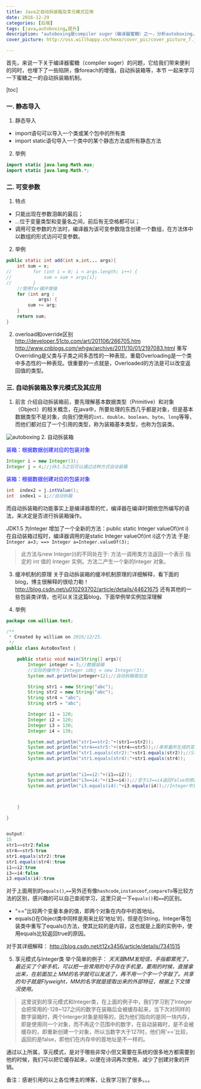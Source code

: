 ```yaml
---
title: Java之自动拆装箱及享元模式应用
date: 2016-12-29
categories: [后端]
tags: [java,autoboxing,提升]
description: "autoboxing是compiler suger（编译器蜜糖）之一，分析autoboxing，避免“蜜糖”给我们带来便利的同时，埋下陷阱。"
cover_picture: http://oss.willhappy.cn/hexo/cover_pic/cover_picture_7.jpg

---
```


首先，来说一下关于编译器蜜糖（compiler suger）的问题，它给我们带来便利的同时，也埋下了一些陷阱，像foreach的增强，自动拆装箱等，本节
一起来学习一下蜜糖之一的自动拆装箱机制。

<!--more-->

[toc]

### 一. 静态导入

1. 静态导入

- import语句可以导入一个类或某个包中的所有类
- import static语句导入一个类中的某个静态方法或所有静态方法

2. 举例

```java
import static java.lang.Math.max;
import static java.lang.Math.*;
```

### 二. 可变参数

1. 特点

- 只能出现在参数泪飙的最后；
- ...位于变量类型和变量名之间，前后有无空格都可以；
- 调用可变参数的方法时，编译器为该可变参数隐含创建一个数组，在方法体中以数组的形式访问可变参数。

2. 举例

```java
public static int add(int x,int... args){
    int sum = x;
//        for (int i = 0; i < args.length; i++) {
//            sum = sum + args[i];
//        }
    //使用for循环增强
    for (int arg :
            args) {
        sum += arg;
    }
    return sum;
}


```

2. overload和override区别
<http://developer.51cto.com/art/201106/266705.htm>
<http://www.cnblogs.com/whgw/archive/2011/10/01/2197083.html>
重写Overriding是父类与子类之间多态性的一种表现，重载Overloading是一个类中多态性的一种表现。很重要的一点就是，Overloaded的方法是可以改变返回值的类型。

### 三. 自动拆装箱及享元模式及其应用

1. 前言
介绍自动拆装箱前，要先理解基本数据类型（Primitive）和对象（Object）的相关概念，在java中，所要处理的东西几乎都是对象，但是基本数据类型不是对象，向我们使用的`int`、`double`、`boolean`、`byte`、`long`等等，而他们都对应了一个引用的类型，称为装箱基本类型，也称为包装类。

![autoboxing][1]
2. 自动拆装箱
<p style="color:blue;">装箱：根据数据创建对应的包装对象</p>

```java
Integer i = new Integer(3);
Integer j = 4;//jdk1.5之后可以通过这种方式自动装箱
```

<p style="color:blue;">装箱：根据数据创建对应的包装对象</p>

```java
int  index2 = j.intValue();
int  index1 = i;//自动拆箱
```

而自动拆装箱的功能事实上是编译器帮的忙，编译器在编译时期依您所编写的语法，来决定是否进行拆装箱操作。

JDK1.5 为Integer 增加了一个全新的方法：public static Integer valueOf(int i) 在自动装箱过程时，编译器调用的是static Integer valueOf(int i)这个方法 于是:
`Integer a=3; ==> Integer a=Integer.valueOf(3);`

> 此方法与new Integer(i)的不同处在于:
方法一调用类方法返回一个表示 指定的 int 值的 Integer 实例。方法二产生一个新的Integer 对象。

3. 缓冲机制的原理
关于自动拆装箱的缓冲机制原理的详细解释，看下面的blog，博主很解释的很给力勒！
<http://blog.csdn.net/u010293702/article/details/44621675>
还有其他的一些包装类详情，也可以关注这篇blog，下面举例举实例加深理解

4. 举例

```java
package com.william.test;

/**
 * Created by william on 2016/12/25.
 */
public class AutoBoxTest {

    public static void main(String[] args){
        Integer integer = 3;//数据装箱
        //实际的操作为：Integer iObj = new Integer(3);
        System.out.println(integer+12);//自动拆箱做加法

        String str1 = new String("abc");
        String str2 = new String("abc");
        String str4 = "abc";
        String str5 = "abc";

        Integer i1 = 120;
        Integer i2 = 120;
        Integer i3 = 130;
        Integer i4 = 130;

        System.out.println("str1==str2:"+(str1==str2));
        System.out.println("str4==str5:"+(str4==str5));//串常量所生成的变量，其中所存放的内存地址是相等的
        System.out.println("str1.equals(str2):"+str1.equals(str2));//String中重写equals（）方法，比较其内容
        System.out.println("str1.equals(str4):"+str1.equals(str4));


        System.out.println("i1==i2:"+(i1==i2));
        System.out.println("i3==i4:"+(i3==i4));//至于i3==i4返回false的原因就是因为Integer的缓冲机制导致的
        System.out.println("i3.equals(i4):"+i3.equals(i4));//Integer中重写equals（）方法，使其比较其值，而不是用来比较两个引用变量是否指向同一个对象



    }

}


output:
15
str1==str2:false
str4==str5:true
str1.equals(str2):true
str1.equals(str4):true
i1==i2:true
i3==i4:false
i3.equals(i4):true

```

对于上面用到的`equals()`,`==`另外还有像`hashcode`,`instanceof`,`compareTo`等比较方法的区别，感兴趣的可以自己查阅学习，这里只说一下`equals()`和`==`的区别。

- “==”比较两个变量本身的值，即两个对象在内存中的首地址。
- equals()在Object类中同样是用来比较‘地址’的，但是在String，Integer等包装类中重写了equals()方法，使其比较的是内容，这也就是上面的实例中，使用equals比较返回true的原因。

对于其详细解释：
<http://blog.csdn.net/t12x3456/article/details/7341515>

5. 享元模式与Integer类
举个简单的例子：
*天天跟MM发短信，手指都累死了，最近买了个新手机，可以把一些常用的句子存在手机里，要用的时候，直接拿出来，在前面加上 MM的名字就可以发送了，再不用一个字一个字敲了。共享的句子就是Flyweight，MM的名字就是提取出来的外部特征，根据上下文情况使用。*

> 这里说到的享元模式和Integer类，在上面的例子中，我们学习到了Integer会把常用的-128~127之间的数字在装箱后会被缓存起来，当下次对同样的数字装箱时，两个Interger对象是相等的，因为他们指向的是同一块内存，即是使用同一个对象，而不再这个范围中的数字，在自动装箱时，是不会被缓存的，即重新创建一个对象，所以当数字大于127时，他们用‘==’比较，返回的是false，即他们在内存中的首地址是不一样的。

通过以上所属，享元模式，是对于哪些非常小但又需要在系统的很多地方都需要到他的时候，我们可以把它缓存起来，以便在诗词再次使用，减少了创建对象的开销。

备注：感谢引用的以上各位博主的博客，让我学习到了很多。。。

[1]: http://oss.willhappy.cn/18-5-3/43792261.jpg
